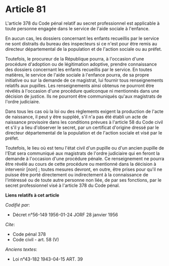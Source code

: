 # Article 81

L'article 378 du Code pénal relatif au secret professionnel est applicable à toute personne engagée dans le service de l'aide
sociale à l'enfance.

En aucun cas, les dossiers concernant les enfants recueillis par le service ne sont distraits du bureau des inspecteurs si ce
n'est pour être remis au directeur départemental de la population et de l'action sociale ou au préfet.

Toutefois, le procureur de la République pourra, à l'occasion d'une procédure d'adoption ou de légitimation adoptive, prendre
connaissance des dossiers concernant les enfants recueillis par le service. En toutes matières, le service de l'aide sociale
à l'enfance pourra, de sa propre initiative ou sur la demande de ce magistrat, lui fournir tous renseignements relatifs aux
pupilles. Les renseignements ainsi obtenus ne pourront être révélés à l'occasion d'une procédure quelconque ni mentionnés
dans une décision de justice. Ils ne pourront être communiqués qu'aux magistrats de l'ordre judiciaire.

Dans tous les cas où la loi ou des règlements exigent la production de l'acte de naissance, il peut y être suppléé, s'il n'a
pas été établi un acte de naissance provisoire dans les conditions prévues à l'article 58 du Code civil et s'il y a lieu
d'observer le secret, par un certificat d'origine dressé par le directeur départemental de la population et de l'action
sociale et visé par le préfet.

Toutefois, le lieu où est tenu l'état civil d'un pupille ou d'un ancien pupille de l'Etat sera communiqué aux magistrats de
l'ordre judiciaire qui en feront la demande à l'occasion d'une procédure pénale. Ce renseignement ne pourra être révélé au
cours de cette procédure ou mentionné dans la décision à intervenir [*non*] ; toutes mesures devront, en outre, être prises
pour qu'il ne puisse être porté directement ou indirectement à la connaissance de l'intéressé ou de toute autre personne non
liée, de par ses fonctions, par le secret professionnel visé à l'article 378 du Code pénal.

**Liens relatifs à cet article**

_Codifié par_:

  - Décret n°56-149 1956-01-24 JORF 28 janvier 1956

_Cite_:

  - Code pénal 378
  - Code civil - art. 58 (V)

_Anciens textes_:

  - Loi n°43-182 1943-04-15 ART. 39
